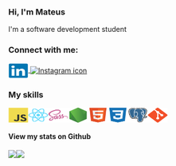 ### Hi, I'm Mateus

<p>I'm a software development student</p>


### Connect with me: 


<a href="https://www.linkedin.com/in/mateus-luciano-850ba61a4" target="_blank">
  <img src="https://raw.githubusercontent.com/devicons/devicon/master/icons/linkedin/linkedin-plain.svg" alt="Linkedin icon" align="center" width="40" height="30" style="max-width:100%"> 
<a/>
<a href="https://www.instagram.com/teeusdm" target="_blank">
  <img src="https://cdn.jsdelivr.net/npm/simple-icons@3.0.1/icons/instagram.svg" alt="Instagram icon" align="center" width="40" height="30" style="max-width:100%"> 
<a/>
  
### My skills 
<div style="display:flex; flex-direction:row; flex-wrap:wrap;">
  <img src="https://raw.githubusercontent.com/devicons/devicon/master/icons/javascript/javascript-original.svg" 
        alt="JavaScript icon" 
        width="40" 
        height="30" 
        style="max-width:100%"> 
  <img src="https://raw.githubusercontent.com/devicons/devicon/master/icons/react/react-original.svg" 
        alt="React icon" 
        width="40" 
        height="30" 
        style="max-width:100%"> 
  <img src="https://raw.githubusercontent.com/devicons/devicon/master/icons/sass/sass-original.svg" 
        alt="SASS icon" 
        width="40" 
        height="30" 
        style="max-width:100%">
  <img src="https://raw.githubusercontent.com/devicons/devicon/master/icons/nodejs/nodejs-original.svg" 
        alt="NodeJS icon" 
        width="40" 
        height="30" 
        style="max-width:100%">
  <img src="https://raw.githubusercontent.com/devicons/devicon/master/icons/html5/html5-original.svg" 
        alt="HTML icon" 
        width="40" 
        height="30" 
        style="max-width:100%"> 
  <img src="https://raw.githubusercontent.com/devicons/devicon/master/icons/css3/css3-plain.svg" 
        alt="CSS icon" 
        width="40" 
        height="30" 
        style="max-width:100%"> 
  <img src="https://raw.githubusercontent.com/devicons/devicon/master/icons/postgresql/postgresql-original.svg" 
        alt="PostgreSQL icon" 
        width="40" 
        height="30" 
        style="max-width:100%"> 
   <img src="https://raw.githubusercontent.com/devicons/devicon/master/icons/git/git-original.svg" 
        alt="Git icon" 
        width="40" 
        height="30" 
        style="max-width:100%"> 
</div>

#### View my stats on Github

<div style="display:flex;">
  <a href="https://github.com/teeusdm/github-readme-stats">
    <img
      height="156" 
      src="https://github-readme-stats.vercel.app/api?username=teeusdm&count_private=true&show_icons=true&custom_title=Mateus's%20Github%20Stats&hide=issues&theme=chartreuse-dark"
    />
  </a>
  <a href="https://github.com/teeusdm/github-readme-stats">
    <img
      height="156"
      src="https://github-readme-stats.vercel.app/api/top-langs/?username=teeusdm&&layout=compact&theme=chartreuse-dark"
    />
  </a>
</div>
